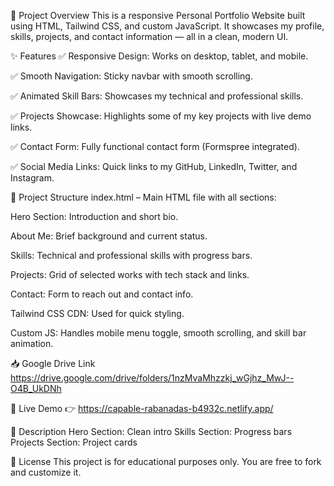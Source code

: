 📌 Project Overview
This is a responsive Personal Portfolio Website built using HTML, Tailwind CSS, and custom JavaScript.
It showcases my profile, skills, projects, and contact information — all in a clean, modern UI.

✨ Features
✅ Responsive Design: Works on desktop, tablet, and mobile.

✅ Smooth Navigation: Sticky navbar with smooth scrolling.

✅ Animated Skill Bars: Showcases my technical and professional skills.

✅ Projects Showcase: Highlights some of my key projects with live demo links.

✅ Contact Form: Fully functional contact form (Formspree integrated).

✅ Social Media Links: Quick links to my GitHub, LinkedIn, Twitter, and Instagram.

📂 Project Structure
index.html – Main HTML file with all sections:

Hero Section: Introduction and short bio.

About Me: Brief background and current status.

Skills: Technical and professional skills with progress bars.

Projects: Grid of selected works with tech stack and links.

Contact: Form to reach out and contact info.

Tailwind CSS CDN: Used for quick styling.

Custom JS: Handles mobile menu toggle, smooth scrolling, and skill bar animation.

📥 Google Drive Link
https://drive.google.com/drive/folders/1nzMvaMhzzkj_wGjhz_MwJ--O4B_UkDNh

🔗 Live Demo
👉 https://capable-rabanadas-b4932c.netlify.app/

📸 Description
Hero Section: Clean intro
Skills Section: Progress bars
Projects Section: Project cards

📄 License
This project is for educational purposes only.
You are free to fork and customize it.

